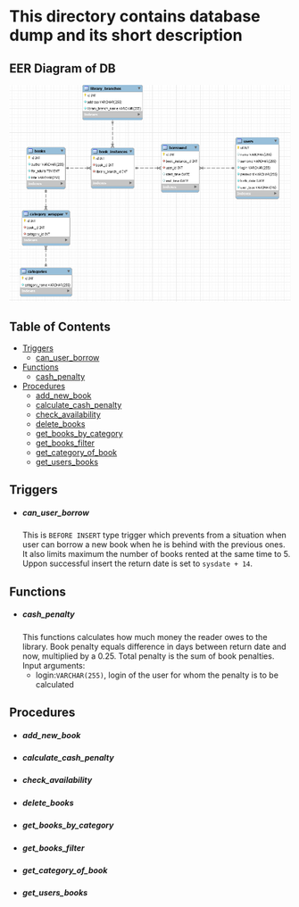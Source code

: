 # This directory contains database dump and its short description
## EER Diagram of DB
![EER diagram](eer_diag.PNG)
## Table of Contents
- [Triggers](#triggers)
  * [can_user_borrow](#can_user_borrow)
- [Functions](#functions)
  * [cash_penalty](#cash_penalty)
- [Procedures](#procedures)
  * [add_new_book](#add_new_book)
  * [calculate_cash_penalty](#calculate_penalty)
  * [check_availability](#check_avail)
  * [delete_books](#delete_book)
  * [get_books_by_category](#get_books_by_cat)
  * [get_books_filter](#get_category_of_book)
  * [get_category_of_book](#get_category_of_book)
  * [get_users_books](#get_user_book)

## Triggers
* ##### can_user_borrow
    This is `BEFORE INSERT` type trigger which prevents from a situation when user can borrow a new book when he is behind with the previous ones. 
    It also limits maximum the number of books rented at the same time to 5. Uppon successful insert the return date is set to `sysdate + 14`.

## Functions
* ##### cash_penalty
    This functions calculates how much money the reader owes to the library. Book penalty equals difference in days between return date and now, multiplied by a 0.25. Total penalty is the sum of book penalties.
    Input arguments:
    + login:`VARCHAR(255)`, login of the user for whom the penalty is to be calculated 

## Procedures
* ##### add_new_book
* ##### calculate_cash_penalty
* ##### check_availability
* ##### delete_books
* ##### get_books_by_category
* ##### get_books_filter
* ##### get_category_of_book
* ##### get_users_books
